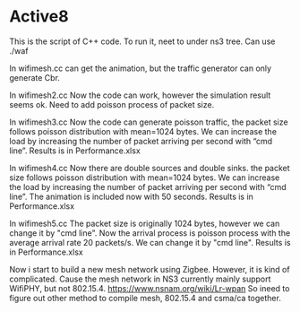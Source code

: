 # Active8

This is the script of C++ code.
To run it, neet to under ns3 tree. 
Can use ./waf

In wifimesh.cc
can get the animation, but the traffic generator can only generate Cbr.


In wifimesh2.cc
Now the code can work, however the simulation result seems ok.
Need to add poisson process of packet size. 


In wifimesh3.cc
Now the code can generate poisson traffic, the packet size follows poisson distribution with mean=1024 bytes.
We can increase the load by increasing the number of packet arriving per second with “cmd line”.
Results is in Performance.xlsx 


In wifimesh4.cc
Now there are double sources and double sinks. the packet size follows poisson distribution with mean=1024 bytes.
We can increase the load by increasing the number of packet arriving per second with “cmd line”.
The animation is included now with 50 seconds. 
Results is in Performance.xlsx 

In wifimesh5.cc
The packet size is originally 1024 bytes, however we can change it by "cmd line".
Now the arrival process is poisson process with the average arrival rate 20 packets/s.  We can change it by "cmd line".
Results is in Performance.xlsx 


Now i start to build a new mesh network using Zigbee.
However, it is kind of complicated. Cause the mesh network in NS3 currently mainly support WifiPHY, but not 802.15.4.
https://www.nsnam.org/wiki/Lr-wpan
So ineed to figure out other method to compile mesh, 802.15.4 and csma/ca together.

